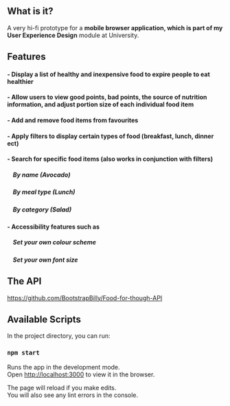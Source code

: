 ## What is it?

A very hi-fi prototype for a **mobile browser application, which is part of my User Experience Design** module at University.

## Features

#### - Display a list of healthy and inexpensive food to expire people to eat healthier
#### - Allow users to view good points, bad points, the source of nutrition information, and adjust portion size of each individual food item
#### - Add and remove food items from favourites
#### - Apply filters to display certain types of food (breakfast, lunch, dinner ect)
#### - Search for specific food items (also works in conjunction with filters)
#####   &nbsp;&nbsp;&nbsp; By name (Avocado)
#####  &nbsp;&nbsp;&nbsp;  By meal type (Lunch)
#####  &nbsp;&nbsp;&nbsp;  By category (Salad)
#### - Accessibility features such as
#####  &nbsp;&nbsp;&nbsp; Set your own colour scheme
#####   &nbsp;&nbsp;&nbsp; Set your own font size

## The API

https://github.com/BootstrapBilly/Food-for-though-API

## Available Scripts

In the project directory, you can run:

### `npm start`

Runs the app in the development mode.<br />
Open [http://localhost:3000](http://localhost:3000) to view it in the browser.

The page will reload if you make edits.<br />
You will also see any lint errors in the console.


